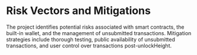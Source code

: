 # Risk Vectors and Mitigations

The project identifies potential risks associated with smart contracts, the built-in wallet, and the management of unsubmitted transactions. Mitigation strategies include thorough testing, public availability of unsubmitted transactions, and user control over transactions post-unlockHeight.
